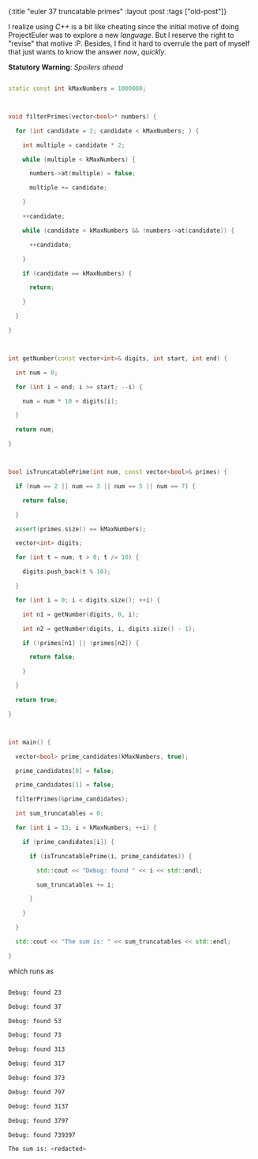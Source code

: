 {:title "euler 37 truncatable primes"
:layout :post
 :tags ["old-post"]}



I realize using _C++_ is a bit like cheating since the initial motive of doing ProjectEuler was to explore a new _language_. But I reserve the right to "revise" that motive :P. Besides, I find it hard to overrule the part of myself that just wants to know the answer _now_, _quickly_.



**Statutory Warning**: _Spoilers ahead_



```c++

static const int kMaxNumbers = 1000000;



void filterPrimes(vector<bool>* numbers) {

  for (int candidate = 2; candidate < kMaxNumbers; ) {

    int multiple = candidate * 2;

    while (multiple < kMaxNumbers) {

      numbers->at(multiple) = false;

      multiple += candidate;

    }

    ++candidate;

    while (candidate < kMaxNumbers && !numbers->at(candidate)) {

      ++candidate;

    }

    if (candidate == kMaxNumbers) {

      return;

    }

  }

}



int getNumber(const vector<int>& digits, int start, int end) {

  int num = 0;

  for (int i = end; i >= start; --i) {

    num = num * 10 + digits[i];

  }

  return num;

}



bool isTruncatablePrime(int num, const vector<bool>& primes) {

  if (num == 2 || num == 3 || num == 5 || num == 7) {

    return false;

  }

  assert(primes.size() == kMaxNumbers);

  vector<int> digits;

  for (int t = num; t > 0; t /= 10) {

    digits.push_back(t % 10);

  }

  for (int i = 0; i < digits.size(); ++i) {

    int n1 = getNumber(digits, 0, i);

    int n2 = getNumber(digits, i, digits.size() - 1);

    if (!primes[n1] || !primes[n2]) {

      return false;

    }

  }

  return true;

}



int main() {

  vector<bool> prime_candidates(kMaxNumbers, true);

  prime_candidates[0] = false;

  prime_candidates[1] = false;

  filterPrimes(&prime_candidates);

  int sum_truncatables = 0;

  for (int i = 13; i < kMaxNumbers; ++i) {

    if (prime_candidates[i]) {

      if (isTruncatablePrime(i, prime_candidates)) {

        std::cout << "Debug: found " << i << std::endl;

		sum_truncatables += i;

      }

    }

  }

  std::cout << "The sum is: " << sum_truncatables << std::endl;

}

```



which runs as



```sh

Debug: found 23

Debug: found 37

Debug: found 53

Debug: found 73

Debug: found 313

Debug: found 317

Debug: found 373

Debug: found 797

Debug: found 3137

Debug: found 3797

Debug: found 739397

The sum is: <redacted>

```

